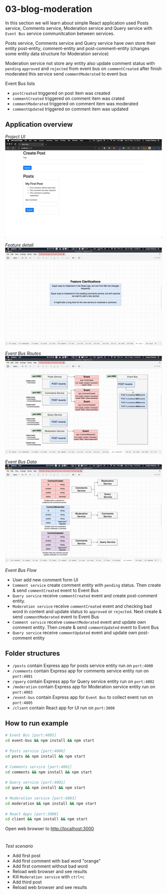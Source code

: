# 03-blog-moderation

In this section we will learn about simple React application used Posts service, Comments service, Moderation service and Query service with `Event Bus` service communitcation between services.

Posts service, Comments service and Query service have own store their entity post-entity, comment-entity and post-comment-entity (changes some entity data structure for Moderation service)

Moderation service not store any entity also update comment status with `pending` `approved` and `rejected` from event bus on `commentCreated` after finish moderated this service send `commentModerated` to event bus

Event Bus lists
- `postCreated` triggered on post item was created
- `commentCreated` triggered on comment item was crated
- `commentModerated` triggered on comment item was moderated
- `commentUpdated` triggered on comment item was updated

## Application overview

*Project UI*
![Alt text](assets/images/project-ui.png)

*Feature detail*
![Feature deatail](assets/images/feature.png)

*Event Bus Routes*
![Event Bus Routes](assets/images/event-bus-routes.png)

*Event Bus Data*
![Alt text](assets/images/event-bus-data.png)

*Event Bus Flow*
- User add new comment form UI
- `Comment service` create comment entity with `pending` status. Then create & send `commentCreated` event to Event Bus
- `Query service` receive `commentCreated` event and create post-comment entity.
- `Moderation service` receive `commentCreated` event and checking bad word in content and update status to `approved` or `rejected`. Next create & send `commentModerated` event to Event Bus
- `Comment service` receive `commentModerated` event and update own comment entity. Then create & send `commentUpdated` event to Event Bus
- `Query service` receive `commentUpdated` event and update own post-comment entity

## Folder structures
- `/posts` contain Express app for posts service entity run on `port:4000`
- `/comments` contain Express app for comments service entity run on `port:4001`
- `/query` contain Express app for Query service entity run on `port:4002`
- `/moderation` contain Express app for Moderation service entity run on `port:4003`
- `/event-bus` contain Express app for `Event Bus` to collect event run on `port:4005`
- `/client` contain React app for UI run on `port:3000`

## How to run example
```sh
# Event Bus [port:4005]
cd event-bus && npm install && npm start

# Posts service [port:4000]
cd posts && npm install && npm start

# Comments service [port:4001]
cd comments && npm install && npm start

# Query service [port:4002]
cd query && npm install && npm start

# Moderation service [port:4003]
cd moderation && npm install && npm start

# React Apps [port:3000]
cd client && npm install && npm start

```

Open web browser to [http://localhost:3000](http://localhost:3000)

# 
*Test scenario*
- Add first post
- Add first comment with bad word "orange"
- Add first comment without bad word 
- Reload web browser and see results
- Kill `Moderation service` with `ctrl+c`
- Add third post
- Reload web browser and see results